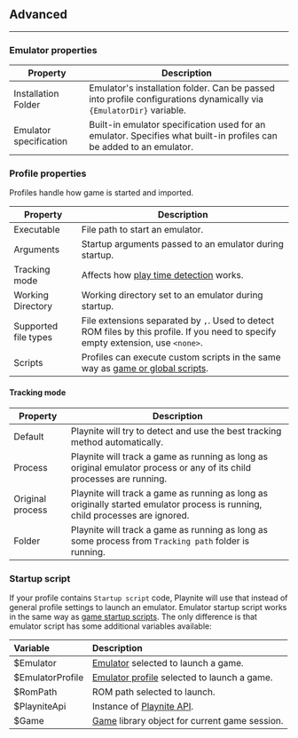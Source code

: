 ## Advanced

---------------------

### Emulator properties

| Property               | Description                                                                                                         |
| ---------------------- | ------------------------------------------------------------------------------------------------------------------- |
| Installation Folder    | Emulator's installation folder. Can be passed into profile configurations dynamically via `{EmulatorDir}` variable. |
| Emulator specification | Built-in emulator specification used for an emulator. Specifies what built-in profiles can be added to an emulator. |

### Profile properties

Profiles handle how game is started and imported.

| Property             | Description                                                                                                                       |
| -------------------- | --------------------------------------------------------------------------------------------------------------------------------- |
| Executable           | File path to start an emulator.                                                                                                   |
| Arguments            | Startup arguments passed to an emulator during startup.                                                                           |
| Tracking mode        | Affects how [play time detection](#tracking-mode) works.                                                                          |
| Working Directory    | Working directory set to an emulator during startup.                                                                              |
| Supported file types | File extensions separated by `,`. Used to detect ROM files by this profile. If you need to specify empty extension, use `<none>`. |
| Scripts              | Profiles can execute custom scripts in the same way as [game or global scripts](../scriptingSupport/scriptingSupportOverview.md). |

#### Tracking mode

| Property         | Description                                                                                                                   |
| ---------------- | ----------------------------------------------------------------------------------------------------------------------------- |
| Default          | Playnite will try to detect and use the best tracking method automatically.                                                   |
| Process          | Playnite will track a game as running as long as original emulator process or any of its child processes are running.         |
| Original process | Playnite will track a game as running as long as originally started emulator process is running, child processes are ignored. |
| Folder           | Playnite will track a game as running as long as some process from `Tracking path` folder is running.                         |

### Startup script

If your profile contains `Startup script` code, Playnite will use that instead of general profile settings to launch an emulator. Emulator startup script works in the same way as [game startup scripts](../scriptingSupport/advanced.md#startup-script). The only difference is that emulator script has some additional variables available:

| Variable         | Description                                                                             |
|:---------------- |:--------------------------------------------------------------------------------------- |
| $Emulator        | [Emulator](xref:Playnite.SDK.Models.Emulator) selected to launch a game.                |
| $EmulatorProfile | [Emulator profile](xref:Playnite.SDK.Models.EmulatorProfile) selected to launch a game. |
| $RomPath         | ROM path selected to launch.                                                            |
| $PlayniteApi     | Instance of [Playnite API](xref:Playnite.SDK.IPlayniteAPI).                             |
| $Game            | [Game](xref:Playnite.SDK.Models.Game) library object for current game session.          |
